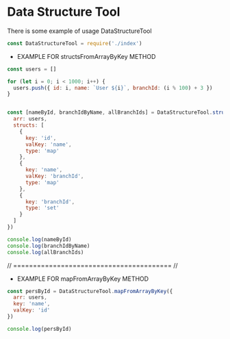 # Data Structure Tool

There is some example of usage DataStructureTool

```JavaScript
const DataStructureTool = require('./index')

```

- EXAMPLE FOR structsFromArrayByKey METHOD

```JavaScript
const users = []

for (let i = 0; i < 1000; i++) {
  users.push({ id: i, name: `User ${i}`, branchId: (i % 100) + 3 })
}


const [nameById, branchIdByName, allBranchIds] = DataStructureTool.structsFromArrayByKey({
  arr: users,
  structs: [
    {
      key: 'id',
      valKey: 'name',
      type: 'map'
    },
    {
      key: 'name',
      valKey: 'branchId',
      type: 'map'
    },
    {
      key: 'branchId',
      type: 'set'
    }
  ]
})

console.log(nameById)
console.log(branchIdByName)
console.log(allBranchIds)

```

// ======================================== //

- EXAMPLE FOR mapFromArrayByKey METHOD

```JavaScript
const persById = DataStructureTool.mapFromArrayByKey({
  arr: users,
  key: 'name',
  valKey: 'id'
})

console.log(persById)
```

